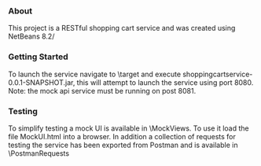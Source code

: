 ### About
This project is a RESTful shopping cart service and was created using NetBeans 8.2/

### Getting Started
To launch the service navigate to \target and execute shoppingcartservice-0.0.1-SNAPSHOT.jar, this will attempt to launch the service using port 8080.
Note: the mock api service must be running on post 8081.

### Testing
To simplify testing a mock UI is available in \MockViews.  To use it load the file MockUI.html into a browser.
In addition a collection of requests for testing the service has been exported from Postman and is available in \PostmanRequests